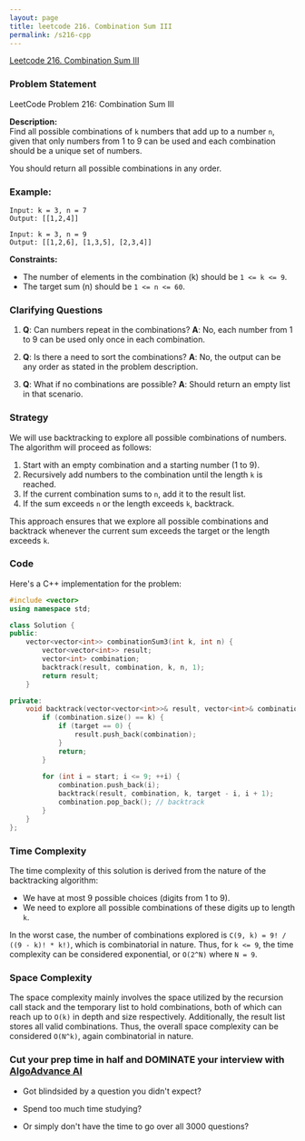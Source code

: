 ```yaml
---
layout: page
title: leetcode 216. Combination Sum III
permalink: /s216-cpp
---
```

[Leetcode 216. Combination Sum III](https://algoadvance.github.io/algoadvance/l216)
### Problem Statement

LeetCode Problem 216: Combination Sum III

**Description:**  
Find all possible combinations of `k` numbers that add up to a number `n`, given that only numbers from 1 to 9 can be used and each combination should be a unique set of numbers.

You should return all possible combinations in any order.

### Example:
```
Input: k = 3, n = 7
Output: [[1,2,4]]

Input: k = 3, n = 9
Output: [[1,2,6], [1,3,5], [2,3,4]]
```

**Constraints:**
- The number of elements in the combination (k) should be `1 <= k <= 9`.
- The target sum (n) should be `1 <= n <= 60`.

### Clarifying Questions
1. **Q**: Can numbers repeat in the combinations?
   **A**: No, each number from 1 to 9 can be used only once in each combination.
   
2. **Q**: Is there a need to sort the combinations?
   **A**: No, the output can be any order as stated in the problem description.

3. **Q**: What if no combinations are possible?
   **A**: Should return an empty list in that scenario.

### Strategy
We will use backtracking to explore all possible combinations of numbers. The algorithm will proceed as follows:
1. Start with an empty combination and a starting number (1 to 9).
2. Recursively add numbers to the combination until the length `k` is reached.
3. If the current combination sums to `n`, add it to the result list.
4. If the sum exceeds `n` or the length exceeds `k`, backtrack.

This approach ensures that we explore all possible combinations and backtrack whenever the current sum exceeds the target or the length exceeds `k`.

### Code
Here's a C++ implementation for the problem:

```cpp
#include <vector>
using namespace std;

class Solution {
public:
    vector<vector<int>> combinationSum3(int k, int n) {
        vector<vector<int>> result;
        vector<int> combination;
        backtrack(result, combination, k, n, 1);
        return result;
    }

private:
    void backtrack(vector<vector<int>>& result, vector<int>& combination, int k, int target, int start) {
        if (combination.size() == k) {
            if (target == 0) {
                result.push_back(combination);
            }
            return;
        }
        
        for (int i = start; i <= 9; ++i) {
            combination.push_back(i);
            backtrack(result, combination, k, target - i, i + 1);
            combination.pop_back(); // backtrack
        }
    }
};
```

### Time Complexity
The time complexity of this solution is derived from the nature of the backtracking algorithm:
- We have at most 9 possible choices (digits from 1 to 9).
- We need to explore all possible combinations of these digits up to length `k`.

In the worst case, the number of combinations explored is `C(9, k) = 9! / ((9 - k)! * k!)`, which is combinatorial in nature. Thus, for `k <= 9`, the time complexity can be considered exponential, or `O(2^N)` where `N = 9`.

### Space Complexity
The space complexity mainly involves the space utilized by the recursion call stack and the temporary list to hold combinations, both of which can reach up to `O(k)` in depth and size respectively. Additionally, the result list stores all valid combinations. Thus, the overall space complexity can be considered `O(N^k)`, again combinatorial in nature.


### Cut your prep time in half and DOMINATE your interview with [AlgoAdvance AI](https://algoAdvance.com)

- Got blindsided by a question you didn't expect?

- Spend too much time studying?

- Or simply don't have the time to go over all 3000 questions?

